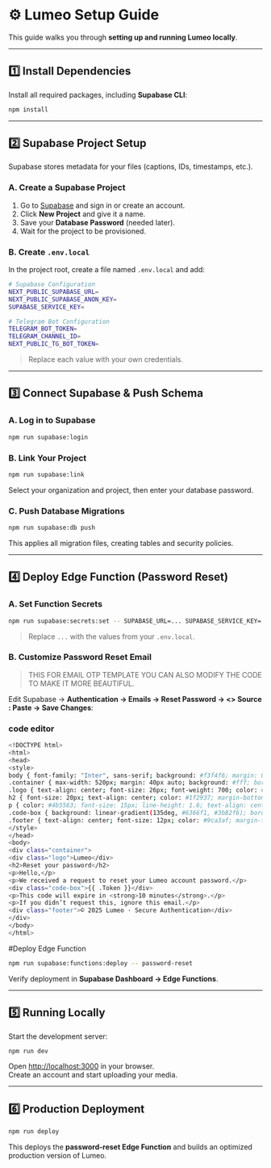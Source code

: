 # ⚙️ Lumeo Setup Guide

This guide walks you through **setting up and running Lumeo locally**.

---

## 1️⃣ Install Dependencies

Install all required packages, including **Supabase CLI**:

```bash
npm install
```

---

## 2️⃣ Supabase Project Setup

Supabase stores metadata for your files (captions, IDs, timestamps, etc.).

### A. Create a Supabase Project
1. Go to [Supabase](https://supabase.com) and sign in or create an account.  
2. Click **New Project** and give it a name.  
3. Save your **Database Password** (needed later).  
4. Wait for the project to be provisioned.

### B. Create `.env.local`
In the project root, create a file named `.env.local` and add:

```bash
# Supabase Configuration
NEXT_PUBLIC_SUPABASE_URL=
NEXT_PUBLIC_SUPABASE_ANON_KEY=
SUPABASE_SERVICE_KEY=

# Telegram Bot Configuration
TELEGRAM_BOT_TOKEN=
TELEGRAM_CHANNEL_ID=
NEXT_PUBLIC_TG_BOT_TOKEN=
```

> Replace each value with your own credentials.

---

## 3️⃣ Connect Supabase & Push Schema

### A. Log in to Supabase
```bash
npm run supabase:login
```

### B. Link Your Project
```bash
npm run supabase:link
```
Select your organization and project, then enter your database password.

### C. Push Database Migrations
```bash
npm run supabase:db push
```
This applies all migration files, creating tables and security policies.

---

## 4️⃣ Deploy Edge Function (Password Reset)

### A. Set Function Secrets
```bash
npm run supabase:secrets:set -- SUPABASE_URL=... SUPABASE_SERVICE_KEY=...
```
> Replace `...` with the values from your `.env.local`.

### B. Customize Password Reset Email

>THIS FOR EMAIL OTP TEMPLATE YOU CAN ALSO MODIFY THE CODE TO MAKE IT MORE BEAUTIFUL.

Edit Supabase → **Authentication → Emails  → Reset Password → <> Source : Paste → Save Changes**:

### code editor

```bash
<!DOCTYPE html>
<html>
<head>
<style>
body { font-family: "Inter", sans-serif; background: #f3f4f6; margin: 0; padding: 0; }
.container { max-width: 520px; margin: 40px auto; background: #fff; border-radius: 16px; padding: 40px 30px; box-shadow: 0 8px 24px rgba(0,0,0,0.08); }
.logo { text-align: center; font-size: 26px; font-weight: 700; color: #3b82f6; margin-bottom: 10px; letter-spacing: 1px; }
h2 { font-size: 20px; text-align: center; color: #1f2937; margin-bottom: 15px; }
p { color: #4b5563; font-size: 15px; line-height: 1.6; text-align: center; margin: 12px 0; }
.code-box { background: linear-gradient(135deg, #6366f1, #3b82f6); border-radius: 12px; padding: 18px; text-align: center; font-size: 26px; font-weight: 700; letter-spacing: 4px; color: #fff; margin: 25px auto; width: fit-content; }
.footer { text-align: center; font-size: 12px; color: #9ca3af; margin-top: 40px; }
</style>
</head>
<body>
<div class="container">
<div class="logo">Lumeo</div>
<h2>Reset your password</h2>
<p>Hello,</p>
<p>We received a request to reset your Lumeo account password.</p>
<div class="code-box">{{ .Token }}</div>
<p>This code will expire in <strong>10 minutes</strong>.</p>
<p>If you didn’t request this, ignore this email.</p>
<div class="footer">© 2025 Lumeo · Secure Authentication</div>
</div>
</body>
</html>
```

#Deploy Edge Function

```bash
npm run supabase:functions:deploy -- password-reset
```
Verify deployment in **Supabase Dashboard → Edge Functions**.

---

## 5️⃣ Running Locally

Start the development server:

```bash
npm run dev
```

Open [http://localhost:3000](http://localhost:3000) in your browser.  
Create an account and start uploading your media.

---

## 6️⃣ Production Deployment

```bash
npm run deploy
```

This deploys the **password-reset Edge Function** and builds an optimized production version of Lumeo.
